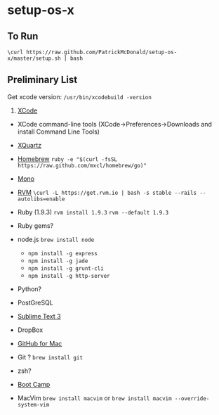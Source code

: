 setup-os-x
==========

To Run
------

`\curl https://raw.github.com/PatrickMcDonald/setup-os-x/master/setup.sh | bash`


Preliminary List
----------------

Get xcode version: `/usr/bin/xcodebuild -version`

1. [XCode](https://developer.apple.com/xcode/)

+ XCode command-line tools (XCode->Preferences->Downloads and install Command Line Tools)

+ [XQuartz](http://xquartz.macosforge.org/landing/)

+ [Homebrew](http://brew.sh/) `ruby -e "$(curl -fsSL https://raw.github.com/mxcl/homebrew/go)"`
+ [Mono](http://www.mono-project.com/)

+ [RVM](https://rvm.io/rvm/install) `\curl -L https://get.rvm.io | bash -s stable --rails --autolibs=enable`

+ Ruby (1.9.3) `rvm install 1.9.3` `rvm --default 1.9.3`

+ Ruby gems?

+ node.js `brew install node`
	- `npm install -g express`
	- `npm install -g jade`
	- `npm install -g grunt-cli`
	- `npm install -g http-server`

+ Python?

+ PostGreSQL

+ [Sublime Text 3](http://www.sublimetext.com/3)

+ DropBox

+ [GitHub for Mac](http://mac.github.com/)

+ Git ? `brew install git`

+ zsh?

+ [Boot Camp](http://www.apple.com/support/bootcamp/)

+ MacVim `brew install macvim` or `brew install macvim --override-system-vim`
